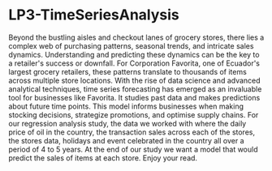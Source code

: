 # LP3-TimeSeriesAnalysis

Beyond the bustling aisles and checkout lanes of grocery stores, there lies a complex web of purchasing patterns, seasonal trends, and intricate sales dynamics.
Understanding and predicting these dynamics can be the key to a retailer's success or downfall.
For Corporation Favorita, one of Ecuador's largest grocery retailers, these patterns translate to thousands of items across multiple store locations. 
With the rise of data science and advanced analytical techniques, time series forecasting has emerged as an invaluable tool for businesses like Favorita. 
It studies past data and makes predictions about future time points. This model informs businesses when making stocking decisions, strategize promotions, and optimise supply chains.
For our regression analysis study, the data we worked with where the daily price of oil in the country, the transaction sales across each of the stores, the stores data, holidays and event celebrated 
in the country  all over a period of 4 to 5 years. At the end of our study we want a model that would predict the sales of items at each store. Enjoy your read.
